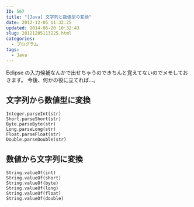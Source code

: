 ```yaml
---
ID: 567
title: "[Java] 文字列と数値型の変換"
date: 2012-12-05 11:32:25
updated: 2014-06-20 10:32:43
slug: 20121205113225.html
categories:
  - プログラム
tags:
  - Java
---
```


Eclipse の入力候補なんかで出せちゃうのできちんと覚えてないのでメモしておきます。
今後、何かの役に立てれば…。

<!--more-->
<h2>文字列から数値型に変換</h2>

```
Integer.parseInt(str)
Short.parseShort(str)
Byte.parseByte(str)
Long.parseLong(str)
Float.parseFloat(str)
Double.parseDouble(str)
```

<h2>数値から文字列に変換</h2>

```
String.valueOf(int)
String.valueOf(short)
String.valueOf(byte)
String.valueOf(long)
String.valueOf(float)
String.valueOf(double)
```
